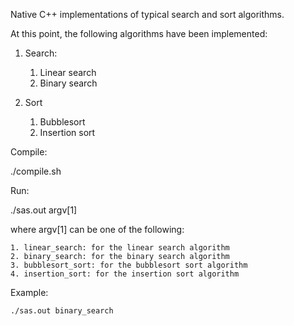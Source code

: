Native C++ implementations of typical search and sort algorithms.

At this point, the following algorithms have been implemented:

1. Search:

	1. Linear search
	2. Binary search

2. Sort
	
	1. Bubblesort
	2. Insertion sort

Compile:

./compile.sh

Run:

./sas.out argv[1]

where argv[1] can be one of the following:

	1. linear_search: for the linear search algorithm
	2. binary_search: for the binary search algorithm
	3. bubblesort_sort: for the bubblesort sort algorithm
	4. insertion_sort: for the insertion sort algorithm

Example:

	./sas.out binary_search